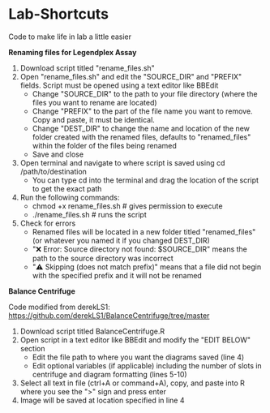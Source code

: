 # Lab-Shortcuts
Code to make life in lab a little easier

**Renaming files for Legendplex Assay**
1. Download script titled "rename_files.sh"
2. Open "rename_files.sh" and edit the "SOURCE_DIR" and "PREFIX" fields. Script must be opened using a text editor like BBEdit
   * Change "SOURCE_DIR" to the path to your file directory (where the files you want to rename are located)
   * Change "PREFIX" to the part of the file name you want to remove. Copy and paste, it must be identical.
   * Change "DEST_DIR" to change the name and location of the new folder created with the renamed files, defaults to "renamed_files" within the folder of the files being renamed
   * Save and close
4. Open terminal and navigate to where script is saved using cd /path/to/destination
   * You can type cd into the terminal and drag the location of the script to get the exact path
5. Run the following commands:
   * chmod +x rename_files.sh # gives permission to execute
   * ./rename_files.sh # runs the script
6. Check for errors
   * Renamed files will be located in a new folder titled "renamed_files" (or whatever you named it if you changed DEST_DIR)
   * "❌ Error: Source directory not found: $SOURCE_DIR" means the path to the source directory was incorrect
   * "⚠️ Skipping (does not match prefix)" means that a file did not begin with the specified prefix and it will not be renamed

**Balance Centrifuge**

Code modified from derekLS1: https://github.com/derekLS1/BalanceCentrifuge/tree/master
1. Download script titled BalanceCentrifuge.R
2. Open script in a text editor like BBEdit and modify the "EDIT BELOW" section
   * Edit the file path to where you want the diagrams saved (line 4)
   * Edit optional variables (if applicable) including the number of slots in centrifuge and diagram formatting (lines 5-10)
3. Select all text in file (ctrl+A or command+A), copy, and paste into R where you see the ">" sign and press enter
4. Image will be saved at location specified in line 4


